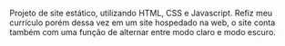 Projeto de site estático, utilizando HTML, CSS e Javascript. 
Refiz meu currículo porém dessa vez em um site hospedado na web, o site conta também com uma função de alternar entre modo claro e modo escuro.
